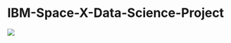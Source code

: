 # IBM-Space-X-Data-Science-Project
<img src='https://www.google.com/url?sa=i&url=https%3A%2F%2Fanimationvisarts.com%2Fibm-logo-meaning-history-evolution%2F&psig=AOvVaw2GGDOrSs-vujcKbLRmsRMX&ust=1637820657939000&source=images&cd=vfe&ved=0CAsQjRxqFwoTCLiv2cersPQCFQAAAAAdAAAAABAN'>
